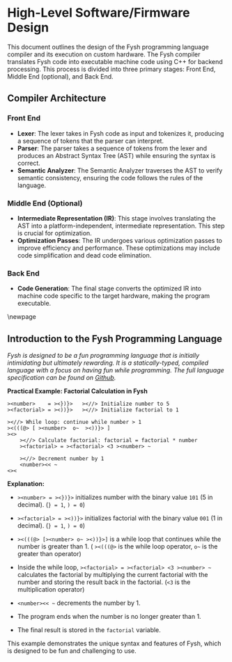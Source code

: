 # High-Level Software/Firmware Design

This document outlines the design of the Fysh programming language compiler and
its execution on custom hardware. The Fysh compiler translates Fysh code into
executable machine code using C++ for backend processing. This process is
divided into three primary stages: Front End, Middle End (optional), and Back
End.

## Compiler Architecture

### Front End

- **Lexer**: The lexer takes in Fysh code as input and tokenizes it, producing a
  sequence of tokens that the parser can interpret.
- **Parser**: The parser takes a sequence of tokens from the lexer and produces
  an Abstract Syntax Tree (AST) while ensuring the syntax is correct.
- **Semantic Analyzer**: The Semantic Analyzer traverses the AST to verify
  semantic consistency, ensuring the code follows the rules of the language.

### Middle End (Optional)

- **Intermediate Representation (IR)**: This stage involves translating the AST
  into a platform-independent, intermediate representation. This step is crucial
  for optimization.
- **Optimization Passes**: The IR undergoes various optimization passes to
  improve efficiency and performance. These optimizations may include code
  simplification and dead code elimination.

### Back End

- **Code Generation**: The final stage converts the optimized IR into machine
  code specific to the target hardware, making the program executable.

\newpage

## Introduction to the Fysh Programming Language

_Fysh is designed to be a fun programming language that is initially
intimidating but ultimately rewarding. It is a statically-typed, compiled
language with a focus on having fun while programming. The full language
specification can be found on
[Github](https://github.com/Fysh-Fyve/fysh/blob/main/README.md)._

**Practical Example: Factorial Calculation in Fysh**

```fysh
><number>    = ><})}>   ><//> Initialize number to 5
><factorial> = ><))}>   ><//> Initialize factorial to 1

><//> While loop: continue while number > 1
><(((@> [ ><number>  o~  ><))}> ]
><>
    ><//> Calculate factorial: factorial = factorial * number
    ><factorial> = ><factorial> <3 ><number> ~

    ><//> Decrement number by 1
    <number><< ~
<><
```

**Explanation:**

- `><number> = ><})}>` initializes number with the binary value `101` (5 in
  decimal). (`} = 1`, `) = 0`)

- `><factorial> = ><))}>` initializes factorial with the binary value `001` (1
  in decimal). (`} = 1`, `) = 0`)

- `><(((@> [><number> o~ ><))}>]` is a while loop that continues while the
  number is greater than 1. ( `><(((@>` is the while loop operator, `o~` is the
  greater than operator)

- Inside the while loop, `><factorial> = ><factorial> <3 ><number> ~` calculates
  the factorial by multiplying the current factorial with the number and storing
  the result back in the factorial. (`<3` is the multiplication operator)

- `<number><< ~` decrements the number by 1.

- The program ends when the number is no longer greater than 1.

- The final result is stored in the `factorial` variable.

This example demonstrates the unique syntax and features of Fysh, which is
designed to be fun and challenging to use.

